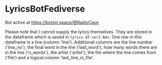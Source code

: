 # LyricsBotFediverse
Bot active at https://botsin.space/@RadioCave

Please note that I cannot supply the lyrics themselves. They are stored in the dataframe which is saved in `lyrics-df-ver2.Rds`. One row in this dataframe is a line (column 'line'). Additional columns are the line number ('line_no'), the final word in the line ('last_word'), how many words there are in the line ('n_words'), the artist ('artist'), the file where the line comes from ('file') and a logical column 'last_line_in_file'.
